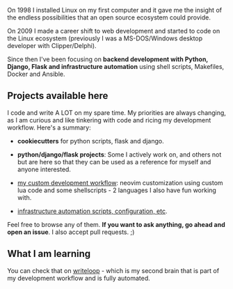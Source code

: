 On 1998 I installed Linux on my first computer and it gave me the insight of the endless possibilities that an open source ecosystem could provide.

On 2009 I made a career shift to web development and started to code on the Linux ecosystem (previously I was a MS-DOS/Windows desktop developer with Clipper/Delphi).

Since then I've been focusing on **backend development with Python, Django, Flask and infrastructure automation** using shell scripts, Makefiles, Docker and Ansible.


## Projects available here

I code and write A LOT on my spare time. My priorities are always changing, as I am curious and like tinkering with code and ricing my development workflow. Here's a summary:

- **cookiecutters** for python scripts, flask and django.

- **python/django/flask projects**: Some I actively work on, and others not but are here so that they can be used as a reference for myself and anyone interested.

- [my custom development workflow](https://github.com/tiagoprn/pde.nvim): neovim customization using custom lua code and some shellscripts - 2 languages I also have fun working with.

- [infrastructure automation scripts, configuration, etc](https://github.com/tiagoprn/devops).

Feel free to browse any of them. **If you want to ask anything, go ahead and open an issue**. I also accept pull requests. ;)


## What I am learning

You can check that on [writeloop](https://writeloop.dev) - which is my second brain that is part of my development workflow and is fully automated.

<!--
**tiagoprn/tiagoprn** is a ✨ _special_ ✨ repository because its `README.md` (this file) appears on your GitHub profile.

Here are some ideas to get you started:

- 🔭 I’m currently working on ...
- 🌱 I’m currently learning ...
- 👯 I’m looking to collaborate on ...
- 🤔 I’m looking for help with ...
- 💬 Ask me about ...
- 📫 How to reach me: ...
- 😄 Pronouns: ...
- ⚡ Fun fact: ...
-->
